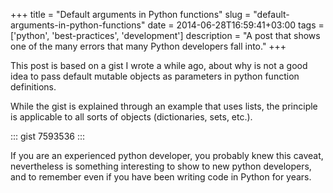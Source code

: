 +++
title = "Default arguments in Python functions"
slug = "default-arguments-in-python-functions"
date = 2014-06-28T16:59:41+03:00
tags = ['python', 'best-practices', 'development']
description = "A post that shows one of the many errors that many Python developers fall into."
+++

This post is based on a gist I wrote a while ago, about why is not a
good idea to pass default mutable objects as parameters in python
function definitions.

While the gist is explained through an example that uses lists, the
principle is applicable to all sorts of objects (dictionaries, sets,
etc.).

::: gist
7593536
:::

If you are an experienced python developer, you probably knew this
caveat, nevertheless is something interesting to show to new python
developers, and to remember even if you have been writing code in Python
for years.
